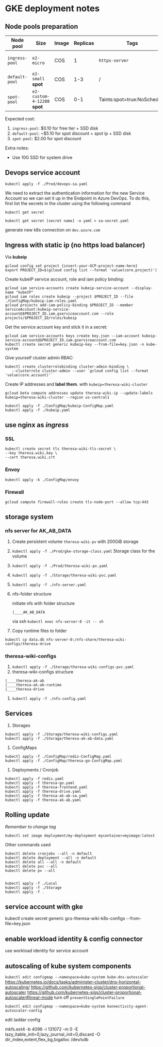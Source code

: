# GKE deployment notes


## Node pools preparation
| Node pool | Size | Image | Replicas | Tags | Price Notes |
| --- | --- | --- | --- | --- | --- |
| `ingress-pool` | `e2-micro` | COS | 1 | `https-server` | Free tier discount + free ip |
| `default-pool` | `e2-small` **spot** | COS | 1-3 | / | spot discount |
| `spot-pool` | `e2-custom-4-12288` **spot** | COS | 0-1 | Taints:spot=true:NoSchedule | spot discount |

Expected cost:
1. `ingress-pool`: $0.10 for free tier + SSD disk
1. `default-pool`: ~$5.10 for spot discount + spot ip + SSD disk
1. `spot-pool`: $2.00 for spot discount

Extra notes:
* Use 10G SSD for system drive

## Devops service account
```
kubectl apply -f ./Prod/devops-sa.yaml
```

We need to extract the authentication information for the new Service Account so we can set it up in the Endpoint in Azure DevOps. To do this, first list the secrets in the cluster using the following command
```
kubectl get secret
```
```
kubectl get secret [secret name] -o yaml > sa-secret.yaml
```

generate new k8s connection on `dev.azure.com`

## Ingress with static ip (no https load balancer)
Via **kubeip**

```
gcloud config set project {insert-your-GCP-project-name-here}
export PROJECT_ID=$(gcloud config list --format 'value(core.project)')
```

Create kubeIP service account, role and iam policy binding:

```
gcloud iam service-accounts create kubeip-service-account --display-name "kubeIP"
gcloud iam roles create kubeip --project $PROJECT_ID --file ./ConfigMap/kubeip-iam-roles.yaml
gcloud projects add-iam-policy-binding $PROJECT_ID --member serviceAccount:kubeip-service-account@$PROJECT_ID.iam.gserviceaccount.com --role projects/$PROJECT_ID/roles/kubeip
```

Get the service account key and stick it in a secret:

```
gcloud iam service-accounts keys create key.json --iam-account kubeip-service-account@$PROJECT_ID.iam.gserviceaccount.com
kubectl create secret generic kubeip-key --from-file=key.json -n kube-system
```

Give yourself cluster admin RBAC:

```
kubectl create clusterrolebinding cluster-admin-binding \
   --clusterrole cluster-admin --user `gcloud config list --format 'value(core.account)'`
```


Create IP addresses and **label them**. with `kubeip=theresa-wiki-cluster`
```
gcloud beta compute addresses update theresa-wiki-ip --update-labels kubeip=theresa-wiki-cluster --region us-central1
```

```
kubectl apply -f ./ConfigMap/kubeip-ConfigMap.yaml
kubectl apply -f ./kubeip.yaml
```

## use nginx as *ingress*

### SSL
```
kubectl create secret tls theresa-wiki-tls-secret \
--key theresa.wiki.key \
--cert theresa.wiki.crt
```

### Envoy
```
kubectl apply -k ./ConfigMap/envoy
```

### Firewall
```
gcloud compute firewall-rules create tls-node-port --allow tcp:443
```

## storage system
### nfs server for AK_AB_DATA
1. Create persistent volume `theresa-wiki-pv` with 200GiB storage
1. `kubectl apply -f ./Prod/gke-storage-class.yaml` Storage class for the volume
1. `kubectl apply -f ./Prod/theresa-wiki-pv.yaml`
1. `kubectl apply -f ./Storage/theresa-wiki-pvc.yaml`
1. `kubectl apply -f ./nfs-server.yaml`
1. nfs-folder structure

    initiate nfs with folder structure
    ```
    |____AK_AB_DATA
    ```
    via ssh `kubectl exec nfs-server-0 -it -- sh`
1. Copy runtime files to folder
```
kubectl cp data.db nfs-server-0:/nfs-share/theresa-wiki-configs/theresa-drive
```

### theresa-wiki-configs
1. `kubectl apply -f ./Storage/theresa-wiki-configs-pvc.yaml`
1. theresa-wiki-configs structure
```
|____theresa-ak-ab
|____theresa-ak-ab-runtime
|____theresa-drive
```
1. `kubectl apply -f ./nfs-config.yaml`


## Services
1. Storages
```
kubectl apply -f ./Storage/theresa-wiki-configs.yaml
kubectl apply -f ./Storage/theresa-ak-ab-data.yaml
```
1. ConfigMaps
```
kubectl apply -f ./ConfigMap/redis-ConfigMap.yaml
kubectl apply -f ./ConfigMap/theresa-go-ConfigMap.yaml
```
1. Deployments / Cronjob
```
kubectl apply -f redis.yaml
kubectl apply -f theresa-go.yaml
kubectl apply -f theresa-frontend.yaml
kubectl apply -f theresa-drive.yaml
kubectl apply -f theresa-ak-ab-sa.yaml
kubectl apply -f theresa-ak-ab.yaml
```

## Rolling update
*Remember to change tag*
```
kubectl set image deployment/my-deployment mycontainer=myimage:latest
```


Other commands used
```
kubectl delete cronjobs --all -n default
kubectl delete deployment --all -n default
kubectl delete all --all -n default
kubectl delete pvc --all 
kubectl delete pv --all 


kubectl apply -f ./Local
kubectl apply -f ./Storage
kubectl apply -f .
```

## service account with gke

kubectl create secret generic gcs-theresa-wiki-k8s-configs --from-file=key.json


## enable workload identity & config connector
use workload identity for service account



## autoscaling of kube system components
`kubectl edit configmap --namespace=kube-system kube-dns-autoscaler`
https://kubernetes.io/docs/tasks/administer-cluster/dns-horizontal-autoscaling/
https://github.com/kubernetes-sigs/cluster-proportional-autoscaler
https://github.com/kubernetes-sigs/cluster-proportional-autoscaler#linear-mode
turn off `preventSinglePointFailure `

`kubectl edit configmap --namespace=kube-system konnectivity-agent-autoscaler-config`

edit laddar config

mkfs.ext4 -b 4096 -i 131072 -m 0 -E lazy_itable_init=0,lazy_journal_init=0,discard -O dir_index,extent,flex_bg,bigalloc /dev/sdb
